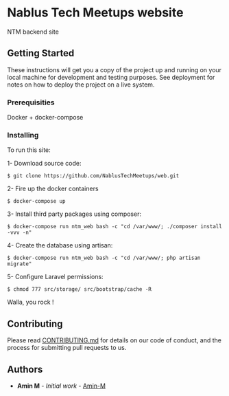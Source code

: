 # Nablus Tech Meetups website

NTM backend site

## Getting Started

These instructions will get you a copy of the project up and running on your local machine for development and testing purposes. See deployment for notes on how to deploy the project on a live system.

### Prerequisities

Docker + docker-compose

### Installing

To run this site:

1- Download source code:
```
$ git clone https://github.com/NablusTechMeetups/web.git
```

2- Fire up the docker containers
```
$ docker-compose up
```

3- Install third party packages using composer:
```
$ docker-compose run ntm_web bash -c "cd /var/www/; ./composer install -vvv -n"
```

4- Create the database using artisan:
```
$ docker-compose run ntm_web bash -c "cd /var/www/; php artisan migrate"
```

5- Configure Laravel permissions:
```
$ chmod 777 src/storage/ src/bootstrap/cache -R
```

Walla, you rock !

## Contributing

Please read [CONTRIBUTING.md](CONTRIBUTING.md) for details on our code of conduct, and the process for submitting pull requests to us.

## Authors

* **Amin M** - *Initial work* - [Amin-M](https://github.com/amin-m)